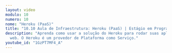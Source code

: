 ```yaml
---
layout: video
modulo: 10
numero: 10
nome: "Heroku (PaaS)"
title: "10.10 Aula de Infraestrutura: Heroku (PaaS) | Estágio em Programação"
description: "Aprenda como usar a solução do Heroku para rodar suas aplicações
  web. O Heroku é um provedor de Plataforma como Serviço."
youtube_id: "1GzPT7MF4_A"
---
```

